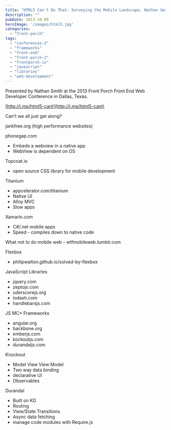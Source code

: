 ```yaml
---
title: "HTML5 Can't Do That: Surveying the Mobile Landscape, Nathan Smith"
description: ""
pubDate: 2013-10-09
heroImage: '/images/html5.jpg'
categories: 
  - "front-porch"
tags: 
  - "conferences-2"
  - "frameworks"
  - "front-end"
  - "front-porch-2"
  - "frontporch-io"
  - "javascript"
  - "libraries"
  - "web-development"
---
```


Presented by Nathan Smith at the 2013 Front Porch Front End Web Developer Conference in Dallas, Texas.

[http://j.mp/html5-cant](http://j.mp/html5-cant)

Can't we all just get along?

jankfree.org (high performance websites)

phonegap.com

- Embeds a webview in a native app
- WebView is dependent on OS

Topcoat.io

- open source CSS library for mobile development

Titanium

- appcelerator.com/titanium
- Native UI
- Alloy MVC
- Slow apps

Xamarin.com

- C#/.net mobile apps
- Speed - compiles down to native code

What not to do mobile web - wtfmobileweb.tumblr.com  
  
Flexbox

- philipwalton.github.io/solved-by-flexbox

JavaScript Libraries

- jquery.com
- zeptojs.com
- uderscorejs.org
- lodash.com
- handlebarsjs.com

JS MC\* Frameworks

- angular.org
- backbone.org
- emberjs.com
- kockoutjs.com
- durandaljs.com

Knockout

- Model View View Model
- Two way data binding
- declarative UI
- Observables

Durandal

- Built on KO
- Routing
- View/State Transitions
- Async data fetching
- manage code modules with Require.js
